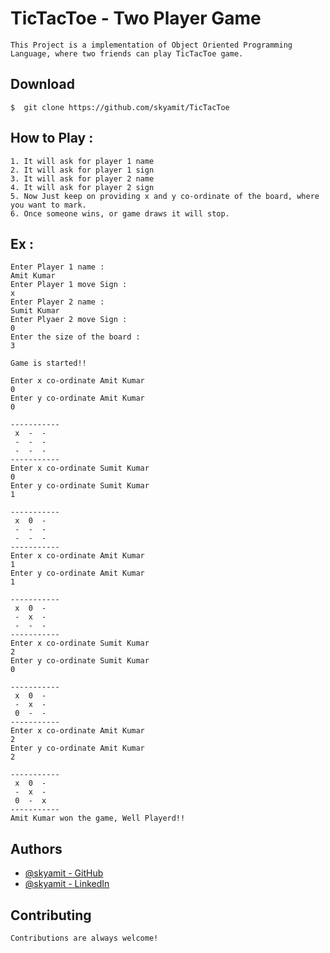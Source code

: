 # TicTacToe - Two Player Game

```This Project is a implementation of Object Oriented Programming Language, where two friends can play TicTacToe game.```

## Download 

`$  git clone https://github.com/skyamit/TicTacToe`

## How to Play :
```
1. It will ask for player 1 name
2. It will ask for player 1 sign
3. It will ask for player 2 name
4. It will ask for player 2 sign
5. Now Just keep on providing x and y co-ordinate of the board, where you want to mark.
6. Once someone wins, or game draws it will stop.
```
## Ex :
```
Enter Player 1 name : 
Amit Kumar
Enter Player 1 move Sign : 
x
Enter Player 2 name : 
Sumit Kumar
Enter Plyaer 2 move Sign : 
0
Enter the size of the board : 
3

Game is started!!

Enter x co-ordinate Amit Kumar
0
Enter y co-ordinate Amit Kumar
0

-----------
 x  -  -
 -  -  -
 -  -  -
-----------
Enter x co-ordinate Sumit Kumar
0
Enter y co-ordinate Sumit Kumar
1

-----------
 x  0  -
 -  -  -
 -  -  -
-----------
Enter x co-ordinate Amit Kumar
1
Enter y co-ordinate Amit Kumar
1

-----------
 x  0  -
 -  x  -
 -  -  -
-----------
Enter x co-ordinate Sumit Kumar
2 
Enter y co-ordinate Sumit Kumar
0

-----------
 x  0  -
 -  x  -
 0  -  -
-----------
Enter x co-ordinate Amit Kumar
2
Enter y co-ordinate Amit Kumar
2

-----------
 x  0  -
 -  x  -
 0  -  x
-----------
Amit Kumar won the game, Well Playerd!!
```

## Authors

- [@skyamit - GitHub](https://www.github.com/skyamit)
- [@skyamit - LinkedIn](https://www.linkedin.com/in/skyamit)


## Contributing

```Contributions are always welcome!```

